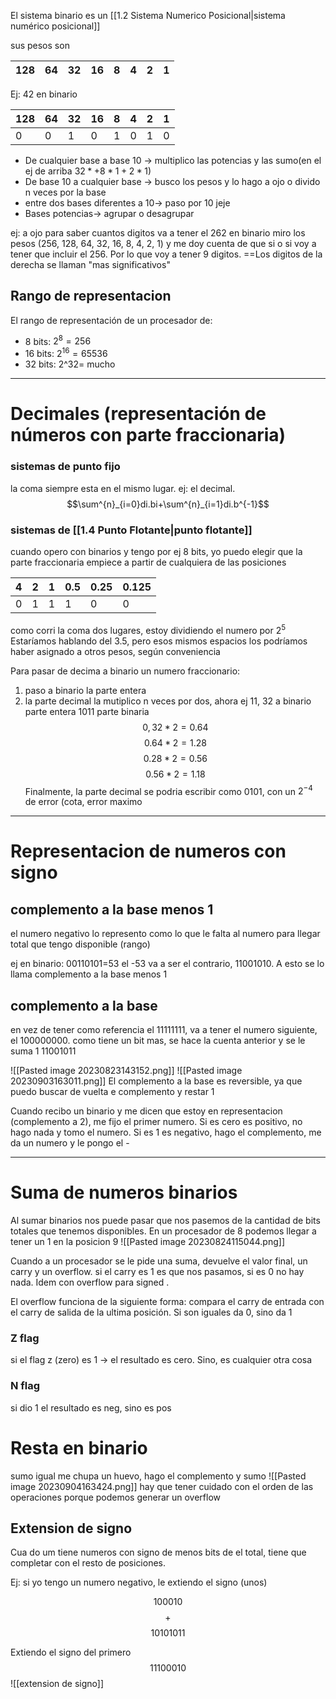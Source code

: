 El sistema binario es un [[1.2 Sistema Numerico Posicional|sistema numérico posicional]] 

sus pesos son

| 128 | 64  | 32  | 16  | 8   | 4   | 2    | 1   |
| --- | --- | --- | --- | --- | --- | --- | --- |


Ej: 42 en binario

| 128 | 64  | 32  | 16  | 8   | 4   | 2    | 1   |
| --- | --- | --- | --- | --- | --- | --- | --- |
| 0   | 0   | 1   | 0   | 1   | 0   |  1   | 0   |


- De cualquier base a base 10 -> multiplico las potencias y las sumo(en el ej de arriba $32*+8*1+2*1$)
- De base 10 a cualquier base -> busco los pesos y lo hago a ojo o divido n veces por la base
- entre dos bases diferentes a 10-> paso por 10 jeje
- Bases potencias-> agrupar o desagrupar

ej: a ojo para saber cuantos digitos va a tener el 262 en binario miro los pesos (256, 128, 64, 32, 16,  8, 4, 2, 1) y me doy cuenta de que si o si voy a tener que incluir el 256. Por lo que voy a tener 9 digitos. 
==Los digitos de la derecha se llaman "mas significativos"

## Rango de representacion
El rango de representación de un procesador de:
- 8 bits: $2^8=256$
- 16 bits: $2^{16}=65536$
- 32 bits: 2^32= mucho
----
# Decimales (representación de números con parte fraccionaria)
### sistemas de punto fijo
la coma siempre esta en el mismo lugar. ej: el decimal. 
$$\sum^{n}_{i=0}di.bi+\sum^{n}_{i=1}di.b^{-1}$$
### sistemas de [[1.4 Punto Flotante|punto flotante]]
cuando opero con binarios y tengo por ej 8 bits, yo puedo elegir que la parte fraccionaria empiece a partir de cualquiera de las posiciones

| 4   | 2   | 1   | 0.5 | 0.25 | 0.125 |
| --- | --- | --- | --- | ---- | ----- |
| 0   | 1   | 1   | 1   | 0    | 0     |
como corri la coma dos lugares, estoy dividiendo el numero por $2^5$
Estaríamos hablando del 3.5, pero esos mismos espacios los podríamos haber asignado a otros pesos, según conveniencia

Para pasar de decima a binario un numero fraccionario:
1) paso a binario la parte entera
2) la parte decimal la mutiplico n veces por dos, ahora ej
11, 32 a binario
parte entera 1011
parte binaria
$$0,32*2=0.64$$ $$0.64*2=1.28$$
$$0.28*2=0.56$$
$$0.56*2=1.18$$
Finalmente, la parte decimal se podria escribir como 0101, con un $2^{-4}$ de error (cota, error maximo

---
# Representacion de numeros con signo

## complemento a la base menos 1
el numero negativo lo represento como lo que le falta al numero para llegar total que tengo disponible (rango)

ej en binario:
00110101=53
el -53 va a ser el contrario, 11001010. A esto se lo llama complemento a la base menos 1

## complemento a la base 
en vez de tener como referencia el 11111111, va a tener el numero siguiente, el 100000000.
como tiene un bit mas, se hace la cuenta anterior y se le suma 1
11001011

![[Pasted image 20230823143152.png]]
![[Pasted image 20230903163011.png]]
El complemento a la base es reversible, ya que puedo buscar de vuelta e complemento y restar 1

Cuando recibo un binario y me dicen que estoy en representacion (complemento a 2), me fijo el primer numero. Si es cero es positivo, no hago nada y tomo el numero. Si es 1 es negativo, hago el complemento, me da un numero y le pongo el -

---
# Suma de numeros binarios
Al sumar binarios nos puede pasar que nos pasemos de la cantidad de bits totales que tenemos disponibles. En un procesador de 8 podemos llegar a tener un 1 en la posicion 9
![[Pasted image 20230824115044.png]]

Cuando a un procesador se le pide una suma, devuelve el valor final, un carry y un overflow. si el carry es 1 es que nos pasamos, si es 0 no hay nada. Idem con overflow para signed .

El overflow funciona de la siguiente forma: compara el carry de entrada con el carry de salida de la ultima posición. Si son iguales da 0, sino da 1

### Z flag
si el flag z (zero) es 1 -> el resultado es cero. Sino, es cualquier otra cosa

### N flag
si dio 1 el resultado es neg, sino es pos

# Resta en binario
sumo igual me chupa un huevo, hago el complemento y sumo
![[Pasted image 20230904163424.png]]
hay que tener cuidado con el orden de las operaciones porque podemos generar un overflow

## Extension de signo
Cua do um tiene numeros con signo de menos bits de el total, tiene  que completar con el resto de posiciones.

Ej: si yo tengo un numero negativo, le extiendo el signo (unos)

$$100010$$
$$+$$
$$10101011$$

Extiendo el signo del primero 
$$11100010$$
![[extension de signo]]
